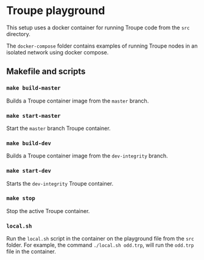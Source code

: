 # Troupe playground
This setup uses a docker container for running Troupe code
from the `src` directory.

The `docker-compose` folder contains examples of running
Troupe nodes in an isolated network using docker compose.

## Makefile and scripts

### `make build-master`
Builds a Troupe container image from the `master` branch.

### `make start-master`
Start the `master` branch Troupe container.

### `make build-dev`
Builds a Troupe container image from the `dev-integrity` branch.

### `make start-dev`
Starts the `dev-integrity` Troupe container.

### `make stop`
Stop the active Troupe container.

### `local.sh`
Run the `local.sh` script in the container on the playground 
file from the `src` folder.
For example, the command `./local.sh odd.trp`,
will run the `odd.trp` file in the container.
